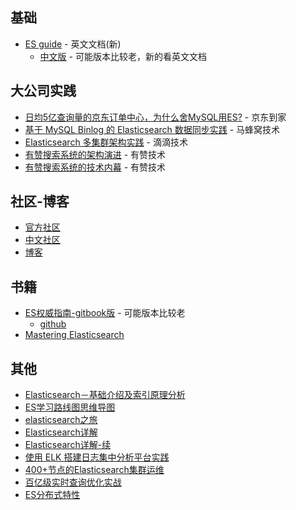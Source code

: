 ## 基础

- [ES guide](https://www.elastic.co/guide/index.html)  - 英文文档(新)
  - [中文版](https://www.elastic.co/guide/cn/index.html) - 可能版本比较老，新的看英文文档



## 大公司实践

- [日均5亿查询量的京东订单中心，为什么舍MySQL用ES?](https://mp.weixin.qq.com/s/QQ0M6C5G2LwIKhBdEmnnXA) - 京东到家
- [基于 MySQL Binlog 的 Elasticsearch 数据同步实践](https://mp.weixin.qq.com/s/kzd0KG_TRyv-IHc0a9QHwg) - 马蜂窝技术
- [Elasticsearch 多集群架构实践](https://mp.weixin.qq.com/s/rEXd3h5q_kBUXMQmQEBj3Q) - 滴滴技术
- [有赞搜索系统的架构演进](https://tech.youzan.com/search-tech-1/) - 有赞技术
- [有赞搜索系统的技术内幕](https://tech.youzan.com/search-tech-2/) - 有赞技术


## 社区-博客

- [官方社区](https://www.elastic.co/cn/community/)
- [中文社区](https://elasticsearch.cn/)
- [博客](https://www.elastic.co/cn/blog/)


## 书籍

- [ES权威指南-gitbook版](https://es.xiaoleilu.com/index.html) - 可能版本比较老
  - [github](https://github.com/elasticsearch-cn/elasticsearch-definitive-guide)
- [Mastering Elasticsearch](https://doc.yonyoucloud.com/doc/mastering-elasticsearch/index.html)



## 其他

- [Elasticsearch－基础介绍及索引原理分析](https://www.cnblogs.com/dreamroute/p/8484457.html)
- [ES学习路线图思维导图](https://mp.weixin.qq.com/s/z8-wYwalrkUWWSamL4bkIQ)
- [elasticsearch之旅](https://blog.csdn.net/boling_cavalry/column/info/32743)
- [Elasticsearch详解](https://www.jianshu.com/p/28fb017be7a7)
- [Elasticsearch详解-续](https://www.jianshu.com/p/8e22558dc8a1)
- [使用 ELK 搭建日志集中分析平台实践](https://wsgzao.github.io/post/elk/)
- [400+节点的Elasticsearch集群运维](https://mp.weixin.qq.com/s/ekKn9YCJMvmID-3rpoJfDA)
- [百亿级实时查询优化实战](https://mp.weixin.qq.com/s/UV6NoI6-Y3Zh4BR-m5jP8w)
- [ES分布式特性](http://laijianfeng.org/2018/08/Elasticsearch-%E5%88%86%E5%B8%83%E5%BC%8F%E7%89%B9%E6%80%A7/)

